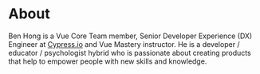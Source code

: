 # About

Ben Hong is a Vue Core Team member, Senior Developer Experience (DX) Engineer at [Cypress.io](http://cypress.io) and Vue Mastery instructor. He is a developer / educator / psychologist hybrid who is passionate about creating products that help to empower people with new skills and knowledge.
